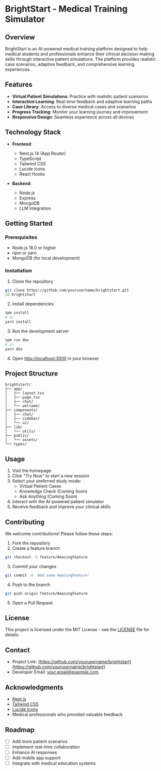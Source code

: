 # BrightStart - Medical Training Simulator

## Overview
BrightStart is an AI-powered medical training platform designed to help medical students and professionals enhance their clinical decision-making skills through interactive patient simulations. The platform provides realistic case scenarios, adaptive feedback, and comprehensive learning experiences.

## Features
- **Virtual Patient Simulations**: Practice with realistic patient scenarios
- **Interactive Learning**: Real-time feedback and adaptive learning paths
- **Case Library**: Access to diverse medical cases and scenarios
- **Progress Tracking**: Monitor your learning journey and improvement
- **Responsive Design**: Seamless experience across all devices

## Technology Stack
- **Frontend**:
  - Next.js 14 (App Router)
  - TypeScript
  - Tailwind CSS
  - Lucide Icons
  - React Hooks

- **Backend**:
  - Node.js
  - Express
  - MongoDB
  - LLM Integration

## Getting Started

### Prerequisites
- Node.js 18.0 or higher
- npm or yarn
- MongoDB (for local development)

### Installation
1. Clone the repository
```bash
git clone https://github.com/yourusername/brightstart.git
cd brightstart
```

2. Install dependencies
```bash
npm install
# or
yarn install
```

3. Run the development server
```bash
npm run dev
# or
yarn dev
```

4. Open [http://localhost:3000](http://localhost:3000) in your browser

## Project Structure
```
brightstart/
├── app/
│   ├── layout.tsx
│   ├── page.tsx
│   ├── chat/
│   └── welcome/
├── components/
│   ├── chat/
│   ├── sidebar/
│   └── ui/
├── lib/
│   └── utils/
├── public/
│   └── assets/
└── types/
```

## Usage
1. Visit the homepage
2. Click "Try Now" to start a new session
3. Select your preferred study mode:
   - Virtual Patient Cases
   - Knowledge Check (Coming Soon)
   - Ask Anything (Coming Soon)
4. Interact with the AI-powered patient simulator
5. Receive feedback and improve your clinical skills

## Contributing
We welcome contributions! Please follow these steps:

1. Fork the repository
2. Create a feature branch
```bash
git checkout -b feature/AmazingFeature
```
3. Commit your changes
```bash
git commit -m 'Add some AmazingFeature'
```
4. Push to the branch
```bash
git push origin feature/AmazingFeature
```
5. Open a Pull Request

## License
This project is licensed under the MIT License - see the [LICENSE](LICENSE) file for details.

## Contact
- Project Link: [https://github.com/yourusername/brightstart](https://github.com/yourusername/brightstart)
- Developer Email: your.email@example.com

## Acknowledgments
- [Next.js](https://nextjs.org/)
- [Tailwind CSS](https://tailwindcss.com/)
- [Lucide Icons](https://lucide.dev/)
- Medical professionals who provided valuable feedback

## Roadmap
- [ ] Add more patient scenarios
- [ ] Implement real-time collaboration
- [ ] Enhance AI responses
- [ ] Add mobile app support
- [ ] Integrate with medical education systems
